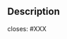 ## Description

<!-- Add a description of the changes that this PR introduces and the files that
are the most critical to review.
-->

closes: #XXX

